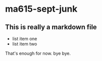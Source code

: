 # ma615-sept-junk

## This is really a markdown file
 - list item one
 - list item two

That's enough for now. bye bye.
